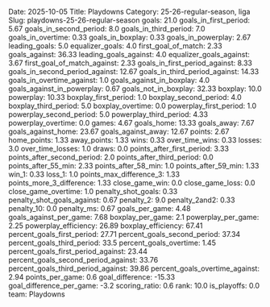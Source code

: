 Date: 2025-10-05
Title: Playdowns
Category: 25-26-regular-season, liga
Slug: playdowns-25-26-regular-season
goals: 21.0
goals_in_first_period: 5.67
goals_in_second_period: 8.0
goals_in_third_period: 7.0
goals_in_overtime: 0.33
goals_in_boxplay: 0.33
goals_in_powerplay: 2.67
leading_goals: 5.0
equalizer_goals: 4.0
first_goal_of_match: 2.33
goals_against: 36.33
leading_goals_against: 4.0
equalizer_goals_against: 3.67
first_goal_of_match_against: 2.33
goals_in_first_period_against: 8.33
goals_in_second_period_against: 12.67
goals_in_third_period_against: 14.33
goals_in_overtime_against: 1.0
goals_against_in_boxplay: 4.0
goals_against_in_powerplay: 0.67
goals_not_in_boxplay: 32.33
boxplay: 10.0
powerplay: 10.33
boxplay_first_period: 1.0
boxplay_second_period: 4.0
boxplay_third_period: 5.0
boxplay_overtime: 0.0
powerplay_first_period: 1.0
powerplay_second_period: 5.0
powerplay_third_period: 4.33
powerplay_overtime: 0.0
games: 4.67
goals_home: 13.33
goals_away: 7.67
goals_against_home: 23.67
goals_against_away: 12.67
points: 2.67
home_points: 1.33
away_points: 1.33
wins: 0.33
over_time_wins: 0.33
losses: 3.0
over_time_losses: 1.0
draws: 0.0
points_after_first_period: 3.33
points_after_second_period: 2.0
points_after_third_period: 0.0
points_after_55_min: 2.33
points_after_58_min: 1.0
points_after_59_min: 1.33
win_1: 0.33
loss_1: 1.0
points_max_difference_3: 1.33
points_more_3_difference: 1.33
close_game_win: 0.0
close_game_loss: 0.0
close_game_overtime: 1.0
penalty_shot_goals: 0.33
penalty_shot_goals_against: 0.67
penalty_2: 9.0
penalty_2and2: 0.33
penalty_10: 0.0
penalty_ms: 0.67
goals_per_game: 4.48
goals_against_per_game: 7.68
boxplay_per_game: 2.1
powerplay_per_game: 2.25
powerplay_efficiency: 26.89
boxplay_efficiency: 67.41
percent_goals_first_period: 27.71
percent_goals_second_period: 37.34
percent_goals_third_period: 33.5
percent_goals_overtime: 1.45
percent_goals_first_period_against: 23.44
percent_goals_second_period_against: 33.76
percent_goals_third_period_against: 39.86
percent_goals_overtime_against: 2.94
points_per_game: 0.6
goal_difference: -15.33
goal_difference_per_game: -3.2
scoring_ratio: 0.6
rank: 10.0
is_playoffs: 0.0
team: Playdowns
